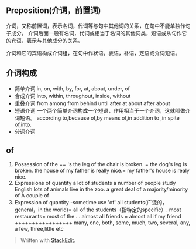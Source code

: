 ## Preposition(介词，前置词)
介词，又称前置词，表示名词，代词等与句中其他词的关系，在句中不能单独作句子成分。
介词后面一般有名词，代词或相当于名词的其他词类，短语或从句作它的宾语，表示与其他成分的关系。

介词和它的宾语构成介词组，在句中作状语，表语，补语，定语或介词短语。
## 介词构成
- 简单介词
in, on, with, by, for, at, about, under, of
- 合成介词
into, within, throughout, inside, without
- 重叠介词
from among
from behind
until after
at about
after about
- 短语介词
一个两个简单介词构成一个短语，作用相当于一个介词，这就叫做介词短语。
according to,because of,by means of,in addition to ,in spite of,into.
- 分词介词
## of
1. Possession
of the == 's
the leg of the chair is broken. = the dog's leg is broken.
the house of my father is really nice.= my father's house is realy nice.
2. Expressions of quantity
a lot of students
a number of people study English
lots of animals live in the zoo.
a great deal of 
a majority/minority of
A couple of 
3. Expression of quantity -sometime use 'of'
all students(广泛的，general，in the world)= all of the students（指特定的specific）.
most restaurants= most of the ...
almost all friends = almost all if my friend
+++++++++++++++++
many, one, both, some, much, two, several, any, a few, three,little etc
> Written with [StackEdit](https://stackedit.io/).
<!--stackedit_data:
eyJoaXN0b3J5IjpbLTgxMzQwMjk3MiwtNDUzMDAwNDU3LC0xNT
YxNzcxMDU3XX0=
-->